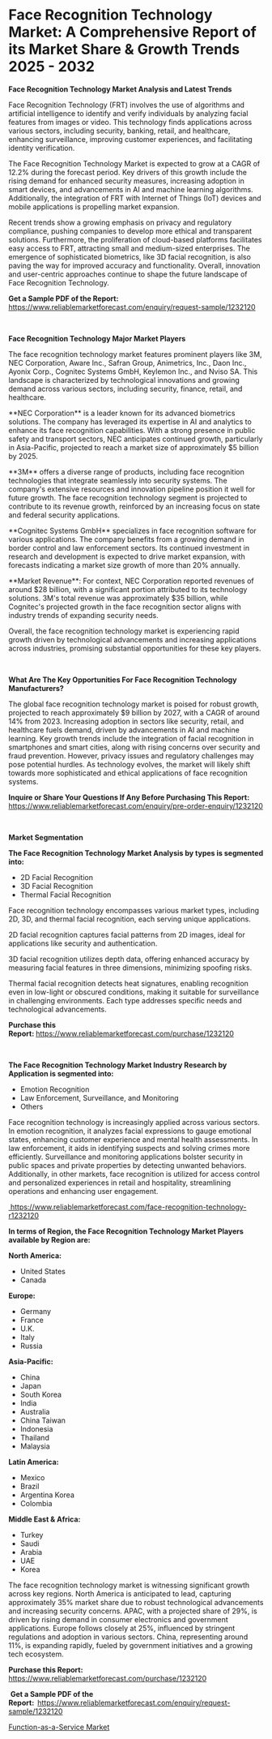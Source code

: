 <p><h1>Face Recognition Technology Market: A Comprehensive Report of its Market Share & Growth Trends 2025 - 2032</h1></p><p><strong>Face Recognition Technology Market Analysis and Latest Trends</strong></p>
<p><p>Face Recognition Technology (FRT) involves the use of algorithms and artificial intelligence to identify and verify individuals by analyzing facial features from images or video. This technology finds applications across various sectors, including security, banking, retail, and healthcare, enhancing surveillance, improving customer experiences, and facilitating identity verification.</p><p>The Face Recognition Technology Market is expected to grow at a CAGR of 12.2% during the forecast period. Key drivers of this growth include the rising demand for enhanced security measures, increasing adoption in smart devices, and advancements in AI and machine learning algorithms. Additionally, the integration of FRT with Internet of Things (IoT) devices and mobile applications is propelling market expansion.</p><p>Recent trends show a growing emphasis on privacy and regulatory compliance, pushing companies to develop more ethical and transparent solutions. Furthermore, the proliferation of cloud-based platforms facilitates easy access to FRT, attracting small and medium-sized enterprises. The emergence of sophisticated biometrics, like 3D facial recognition, is also paving the way for improved accuracy and functionality. Overall, innovation and user-centric approaches continue to shape the future landscape of Face Recognition Technology.</p></p>
<p><strong>Get a Sample PDF of the Report:&nbsp;</strong> <a href="https://www.reliablemarketforecast.com/enquiry/request-sample/1232120?utm_campaign=3194&utm_medium=2&utm_source=Github&utm_content=ia&utm_term=09032025&utm_id=face-recognition-technology">https://www.reliablemarketforecast.com/enquiry/request-sample/1232120</a></p>
<p>&nbsp;</p>
<p><strong>Face Recognition Technology Major Market Players</strong></p>
<p><p>The face recognition technology market features prominent players like 3M, NEC Corporation, Aware Inc., Safran Group, Animetrics, Inc., Daon Inc., Ayonix Corp., Cognitec Systems GmbH, Keylemon Inc., and Nviso SA. This landscape is characterized by technological innovations and growing demand across various sectors, including security, finance, retail, and healthcare.</p><p>**NEC Corporation** is a leader known for its advanced biometrics solutions. The company has leveraged its expertise in AI and analytics to enhance its face recognition capabilities. With a strong presence in public safety and transport sectors, NEC anticipates continued growth, particularly in Asia-Pacific, projected to reach a market size of approximately $5 billion by 2025.</p><p>**3M** offers a diverse range of products, including face recognition technologies that integrate seamlessly into security systems. The company's extensive resources and innovation pipeline position it well for future growth. The face recognition technology segment is projected to contribute to its revenue growth, reinforced by an increasing focus on state and federal security applications.</p><p>**Cognitec Systems GmbH** specializes in face recognition software for various applications. The company benefits from a growing demand in border control and law enforcement sectors. Its continued investment in research and development is expected to drive market expansion, with forecasts indicating a market size growth of more than 20% annually.</p><p>**Market Revenue**: For context, NEC Corporation reported revenues of around $28 billion, with a significant portion attributed to its technology solutions. 3M's total revenue was approximately $35 billion, while Cognitec's projected growth in the face recognition sector aligns with industry trends of expanding security needs.</p><p>Overall, the face recognition technology market is experiencing rapid growth driven by technological advancements and increasing applications across industries, promising substantial opportunities for these key players.</p></p>
<p>&nbsp;</p>
<p><strong>What Are The Key Opportunities For Face Recognition Technology Manufacturers?</strong></p>
<p><p>The global face recognition technology market is poised for robust growth, projected to reach approximately $9 billion by 2027, with a CAGR of around 14% from 2023. Increasing adoption in sectors like security, retail, and healthcare fuels demand, driven by advancements in AI and machine learning. Key growth trends include the integration of facial recognition in smartphones and smart cities, along with rising concerns over security and fraud prevention. However, privacy issues and regulatory challenges may pose potential hurdles. As technology evolves, the market will likely shift towards more sophisticated and ethical applications of face recognition systems.</p></p>
<p><strong>Inquire or Share Your Questions If Any Before Purchasing This Report:</strong> <a href="https://www.reliablemarketforecast.com/enquiry/pre-order-enquiry/1232120?utm_campaign=3194&utm_medium=2&utm_source=Github&utm_content=ia&utm_term=09032025&utm_id=face-recognition-technology">https://www.reliablemarketforecast.com/enquiry/pre-order-enquiry/1232120</a></p>
<p>&nbsp;</p>
<p><strong>Market Segmentation</strong></p>
<p><strong>The Face Recognition Technology Market Analysis by types is segmented into:</strong></p>
<p><ul><li>2D Facial Recognition</li><li>3D Facial Recognition</li><li>Thermal Facial Recognition</li></ul></p>
<p><p>Face recognition technology encompasses various market types, including 2D, 3D, and thermal facial recognition, each serving unique applications. </p><p>2D facial recognition captures facial patterns from 2D images, ideal for applications like security and authentication. </p><p>3D facial recognition utilizes depth data, offering enhanced accuracy by measuring facial features in three dimensions, minimizing spoofing risks. </p><p>Thermal facial recognition detects heat signatures, enabling recognition even in low-light or obscured conditions, making it suitable for surveillance in challenging environments. Each type addresses specific needs and technological advancements.</p></p>
<p><strong>Purchase this Report:&nbsp;</strong><a href="https://www.reliablemarketforecast.com/purchase/1232120?utm_campaign=3194&utm_medium=2&utm_source=Github&utm_content=ia&utm_term=09032025&utm_id=face-recognition-technology">https://www.reliablemarketforecast.com/purchase/1232120</a></p>
<p>&nbsp;</p>
<p><strong>The Face Recognition Technology Market Industry Research by Application is segmented into:</strong></p>
<p><ul><li>Emotion Recognition</li><li>Law Enforcement, Surveillance, and Monitoring</li><li>Others</li></ul></p>
<p><p>Face recognition technology is increasingly applied across various sectors. In emotion recognition, it analyzes facial expressions to gauge emotional states, enhancing customer experience and mental health assessments. In law enforcement, it aids in identifying suspects and solving crimes more efficiently. Surveillance and monitoring applications bolster security in public spaces and private properties by detecting unwanted behaviors. Additionally, in other markets, face recognition is utilized for access control and personalized experiences in retail and hospitality, streamlining operations and enhancing user engagement.</p></p>
<p><a href="https://www.reliablemarketforecast.com/face-recognition-technology-r1232120?utm_campaign=3194&utm_medium=2&utm_source=Github&utm_content=ia&utm_term=09032025&utm_id=face-recognition-technology">&nbsp;https://www.reliablemarketforecast.com/face-recognition-technology-r1232120</a></p>
<p><strong>In terms of Region, the Face Recognition Technology Market Players available by Region are:</strong></p>
<p>
    <p> <strong> North America: </strong>
        <ul>
            <li>United States</li>
            <li>Canada</li>
        </ul>
        </p> 
    <p> <strong> Europe: </strong>
        <ul>
            <li>Germany</li>
            <li>France</li>
            <li>U.K.</li>
            <li>Italy</li>
            <li>Russia</li>
        </ul>
        </p> 
    <p> <strong> Asia-Pacific: </strong>
        <ul>
            <li>China</li>
            <li>Japan</li>
            <li>South Korea</li>
            <li>India</li>
            <li>Australia</li>
            <li>China Taiwan</li>
            <li>Indonesia</li>
            <li>Thailand</li>
            <li>Malaysia</li>
        </ul>
        </p> 
    <p> <strong> Latin America: </strong>
        <ul>
            <li>Mexico</li>
            <li>Brazil</li>
            <li>Argentina Korea</li>
            <li>Colombia</li>
        </ul>
        </p> 
    <p> <strong> Middle East & Africa: </strong>
        <ul>
            <li>Turkey</li>
            <li>Saudi</li>
            <li>Arabia</li>
            <li>UAE</li>
            <li>Korea</li>
        </ul>
    </p>
    </p>
<p><p>The face recognition technology market is witnessing significant growth across key regions. North America is anticipated to lead, capturing approximately 35% market share due to robust technological advancements and increasing security concerns. APAC, with a projected share of 29%, is driven by rising demand in consumer electronics and government applications. Europe follows closely at 25%, influenced by stringent regulations and adoption in various sectors. China, representing around 11%, is expanding rapidly, fueled by government initiatives and a growing tech ecosystem.</p></p>
<p><strong>Purchase this Report: </strong><a href="https://www.reliablemarketforecast.com/purchase/1232120?utm_campaign=3194&utm_medium=2&utm_source=Github&utm_content=ia&utm_term=09032025&utm_id=face-recognition-technology">https://www.reliablemarketforecast.com/purchase/1232120</a></p>
<p>&nbsp;<strong>Get a Sample PDF of the Report:&nbsp;&nbsp;</strong><a href="https://www.reliablemarketforecast.com/enquiry/request-sample/1232120?utm_campaign=3194&utm_medium=2&utm_source=Github&utm_content=ia&utm_term=09032025&utm_id=face-recognition-technology">https://www.reliablemarketforecast.com/enquiry/request-sample/1232120</a></p>
<p><strong></strong></p>
<p><p><a href="https://github.com/gunbybeahmg1/Market-Research-Report-List-1/blob/main/function-as-a-service-market.md?utm_campaign=3194&utm_medium=2&utm_source=Github&utm_content=ia&utm_term=09032025&utm_id=face-recognition-technology">Function-as-a-Service Market</a></p></p>